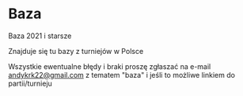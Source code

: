 # Baza
Baza 2021 i starsze

Znajduje się tu bazy z turniejów w Polsce

Wszystkie ewentualne błędy i braki proszę zgłaszać na e-mail andykrk22@gmail.com z tematem "baza" i jeśli to możliwe linkiem do partii/turnieju
